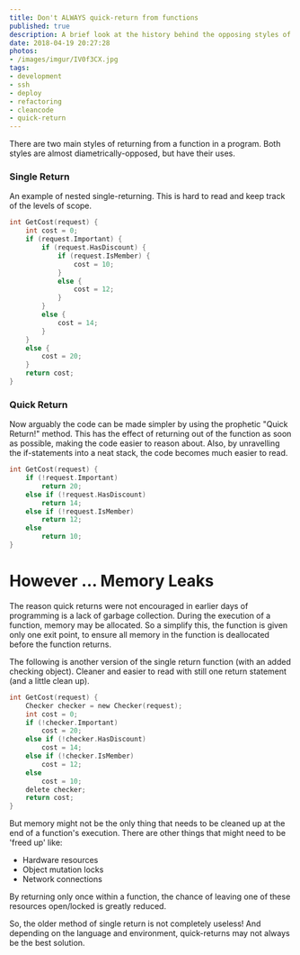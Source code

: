 ```yaml
---
title: Don't ALWAYS quick-return from functions
published: true
description: A brief look at the history behind the opposing styles of quick-return and single-return in functions.
date: 2018-04-19 20:27:28
photos: 
- /images/imgur/IV0f3CX.jpg
tags:
- development
- ssh
- deploy
- refactoring
- cleancode
- quick-return
---
```

 
There are two main styles of returning from a function in a program. Both styles are almost diametrically-opposed, but have their uses.

<!-- more --> 
 
### Single Return
An example of nested single-returning. This is hard to read and keep track of the levels of scope.

``` c
int GetCost(request) {
    int cost = 0;
    if (request.Important) {
        if (request.HasDiscount) {
            if (request.IsMember) {
                cost = 10;
            }
            else {
                cost = 12;
            }
        }
        else {
            cost = 14;
        }
    }
    else {
        cost = 20;
    }
    return cost;
}
```

### Quick Return
Now arguably the code can be made simpler by using the prophetic "Quick Return!" method. This has the effect of returning out of the function as soon as possible, making the code easier to reason about. Also, by unravelling the if-statements into a neat stack, the code becomes much easier to read.
 
``` c
int GetCost(request) {
    if (!request.Important) 
        return 20;
    else if (!request.HasDiscount) 
        return 14;
    else if (!request.IsMember) 
        return 12;
    else
        return 10;
}
```

# However ... Memory Leaks
The reason quick returns were not encouraged in earlier days of programming is a lack of garbage collection. During the execution of a function, memory may be allocated. So a simplify this, the function is given only one exit point, to ensure all memory in the function is deallocated before the function returns. 

The following is another version of the single return function (with an added checking object). Cleaner and easier to read with still one return statement (and a little clean up).

``` c
int GetCost(request) {
    Checker checker = new Checker(request);
    int cost = 0;
    if (!checker.Important) 
        cost = 20;
    else if (!checker.HasDiscount) 
        cost = 14;
    else if (!checker.IsMember) 
        cost = 12;
    else 
        cost = 10;
    delete checker;
    return cost;
}
```

But memory might not be the only thing that needs to be cleaned up at the end of a function's execution. There are other things that might need to be 'freed up' like:

- Hardware resources
- Object mutation locks
- Network connections

By returning only once within a function, the chance of leaving one of these resources open/locked is greatly reduced.

So, the older method of single return is not completely useless! And depending on the language and environment, quick-returns may not always be the best solution.